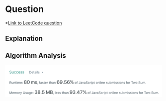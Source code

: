 # Question
 *[Link to LeetCode question](https://leetcode.com/problems/two-sum/)



 ## Explanation





 ## Algorithm Analysis

 ![LeetCode analysis](./algo-analysis.png)